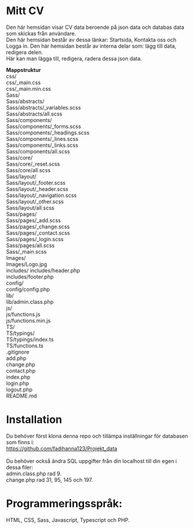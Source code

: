 # Mitt CV <br />

Den här hemsidan visar CV data beroende på json data och databas data som skickas från användare.<br />
Den här hemsidan består av dessa länkar: Startsida, Kontakta oss och Logga in. Den här hemsidan består av interna delar som: lägg till data, redigera delen.<br />
Här kan man lägga till, redigera, radera dessa json data.<br />

**Mappstruktur** <br />
css/ <br />
css/\_main.css<br />
css/\_main.min.css <br />
Sass/ <br />
Sass/abstracts/ <br />
Sass/abstracts/\_variables.scss <br />
Sass/abstracts/all.scss <br />
Sass/components/ <br />
Sass/components/\_forms.scss <br />
Sass/components/\_headings.scss <br />
Sass/components/\_lines.scss <br />
Sass/components/\_links.scss <br />
Sass/components/all.scss <br />
Sass/core/ <br />
Sass/core/\_reset.scss <br />
Sass/core/all.scss <br />
Sass/layout/ <br />
Sass/layout/\_footer.scss <br />
Sass/layout/\_header.scss <br />
Sass/layout/\_navigation.scss <br />
Sass/layout/\_other.scss <br />
Sass/layout/all.scss <br />
Sass/pages/ <br />
Sass/pages/\_add.scss <br />
Sass/pages/\_change.scss <br />
Sass/pages/\_contact.scss <br />
Sass/pages/\_login.scss <br />
Sass/pages/all.scss <br />
Sass/\_main.scss <br />
Images/ <br />
Images/Logo.jpg<br />
includes/
includes/header.php<br />
includes/footer.php<br />
config/ <br />
config/config.php <br />
lib/ <br />
lib/admin.class.php <br />
js/ <br />
js/functions.js <br />
js/functions.min.js <br />
TS/ <br />
TS/typings/ <br />
TS/typings/index.ts <br />
TS/functions.ts <br />
.gitignore <br />
add.php <br />
change.php <br />
contact.php <br />
index.php <br />
login.php <br />
logout.php <br />
README.md <br />

# Installation<br />

Du behöver först klona denna repo och tillämpa inställningar för databasen som finns i:<br />
https://github.com/fadihanna123/Projekt_data<br />
<br />
Du behöver också ändra SQL uppgifter från din localhost till din egen i dessa filer:<br />
admin.class.php rad 9.<br />
change.php rad 31, 95, 145 och 197.<br />

# Programmeringsspråk:

HTML, CSS, Sass, Javascript, Typescript och PHP.
